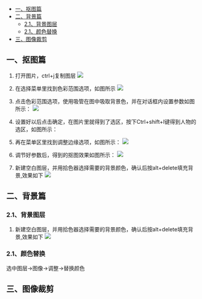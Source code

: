 
- [一、抠图篇](#一抠图篇)
- [二、背景篇](#二背景篇)
  - [2.1、背景图层](#21背景图层)
  - [2.1、颜色替换](#21颜色替换)
- [三、图像裁剪](#三图像裁剪)


## 一、抠图篇

1. 打开图片，ctrl+j复制图层
![](https://gitee.com/jingxuanye/yjx-pictures/raw/master/pic/20200223120051.png)

2. 在选择菜单里找到色彩范围选项，如图所示
![](https://gitee.com/jingxuanye/yjx-pictures/raw/master/pic/20200223115727.png)

2. 点击色彩范围选项，使用吸管在图中吸取背景色，并在对话框内设置参数如图所示：
![](https://gitee.com/jingxuanye/yjx-pictures/raw/master/pic/20200223120134.png)

3. 设置好以后点击确定，在图片里就得到了选区，按下Ctrl+shift+I键得到人物的选区，如图所示：


4. 再在菜单区里找到调整边缘选项，如图所示：
![](https://gitee.com/jingxuanye/yjx-pictures/raw/master/pic/20200223115856.png)

5. 调节好参数后，得到的抠图效果如图所示：
![](https://gitee.com/jingxuanye/yjx-pictures/raw/master/pic/20200223155653.png)

6. 新建空白图层，并用拾色器选择需要的背景颜色，确认后按alt+delete填充背景,效果如下
![](https://gitee.com/jingxuanye/yjx-pictures/raw/master/pic/20200223155913.png)

## 二、背景篇

### 2.1、背景图层
1. 新建空白图层，并用拾色器选择需要的背景颜色，确认后按alt+delete填充背景,效果如下
![](https://gitee.com/jingxuanye/yjx-pictures/raw/master/pic/20200223155913.png)


### 2.1、颜色替换
选中图层->图像->调整->替换颜色



## 三、图像裁剪


